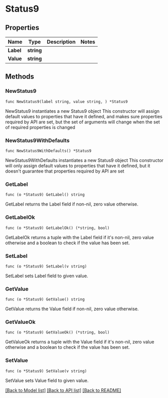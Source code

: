 # Status9

## Properties

Name | Type | Description | Notes
------------ | ------------- | ------------- | -------------
**Label** | **string** |  | 
**Value** | **string** |  | 

## Methods

### NewStatus9

`func NewStatus9(label string, value string, ) *Status9`

NewStatus9 instantiates a new Status9 object
This constructor will assign default values to properties that have it defined,
and makes sure properties required by API are set, but the set of arguments
will change when the set of required properties is changed

### NewStatus9WithDefaults

`func NewStatus9WithDefaults() *Status9`

NewStatus9WithDefaults instantiates a new Status9 object
This constructor will only assign default values to properties that have it defined,
but it doesn't guarantee that properties required by API are set

### GetLabel

`func (o *Status9) GetLabel() string`

GetLabel returns the Label field if non-nil, zero value otherwise.

### GetLabelOk

`func (o *Status9) GetLabelOk() (*string, bool)`

GetLabelOk returns a tuple with the Label field if it's non-nil, zero value otherwise
and a boolean to check if the value has been set.

### SetLabel

`func (o *Status9) SetLabel(v string)`

SetLabel sets Label field to given value.


### GetValue

`func (o *Status9) GetValue() string`

GetValue returns the Value field if non-nil, zero value otherwise.

### GetValueOk

`func (o *Status9) GetValueOk() (*string, bool)`

GetValueOk returns a tuple with the Value field if it's non-nil, zero value otherwise
and a boolean to check if the value has been set.

### SetValue

`func (o *Status9) SetValue(v string)`

SetValue sets Value field to given value.



[[Back to Model list]](../README.md#documentation-for-models) [[Back to API list]](../README.md#documentation-for-api-endpoints) [[Back to README]](../README.md)


